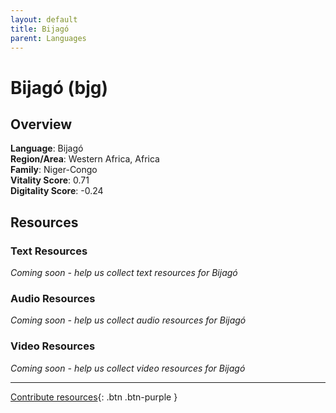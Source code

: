 ```yaml
---
layout: default
title: Bijagó
parent: Languages
---
```


# Bijagó (bjg)

## Overview

**Language**: Bijagó  
**Region/Area**: Western Africa, Africa  
**Family**: Niger-Congo  
**Vitality Score**: 0.71  
**Digitality Score**: -0.24  

## Resources

### Text Resources
*Coming soon - help us collect text resources for Bijagó*

### Audio Resources
*Coming soon - help us collect audio resources for Bijagó*

### Video Resources
*Coming soon - help us collect video resources for Bijagó*

---

[Contribute resources](https://fairtrain.github.io/){: .btn .btn-purple }
